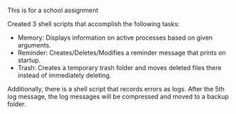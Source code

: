 This is for a school assignment

Created 3 shell scripts that accomplish the following tasks:

 - Memory: Displays information on active processes based on given arguments.
 - Reminder: Creates/Deletes/Modifies a reminder message that prints on startup.
 - Trash: Creates a temporary trash folder and moves deleted files there instead of immediately deleting.

Additionally, there is a shell script that records errors as logs. After the 5th log message, the log messages will be compressed and moved to a backup folder.
